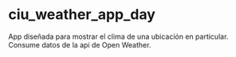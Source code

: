 # ciu_weather_app_day
App diseñada para mostrar el clima de una ubicación en particular. Consume datos de la api de Open Weather.
